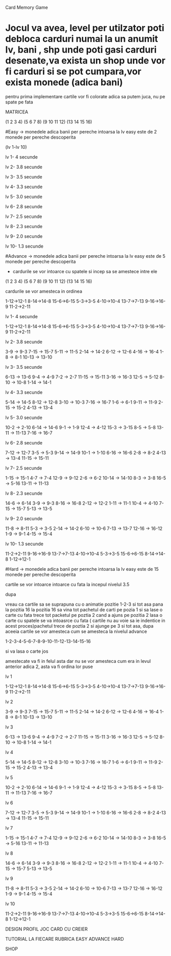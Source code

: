 Card Memory Game

# Jocul va avea, level per utilzator poti debloca carduri numai la un anumit lv, bani , shp unde poti gasi carduri desenate,va exista un shop unde vor fi carduri si se pot cumpara,vor exista monede (adica bani)


pentru prima implementare cartile vor fi colorate adica sa putem juca, nu pe spate pe fata

MATRICEA

(1 2 3 4)
(5 6 7 8)
(9 10 11 12)
(13 14 15 16)

#Easy -> monedele adica banii per pereche intoarsa la lv easy este de 2 monede per pereche descoperita

(lv 1-lv 10) 

lv 1- 4 secunde  

lv 2- 3.8 secunde  

lv 3- 3.5 secunde

lv 4- 3.3 secunde

lv 5- 3.0 secunde

lv 6- 2.8 secunde

lv 7- 2.5 secunde

lv 8- 2.3 secunde

lv 9- 2.0 secunde

lv 10- 1.3 secunde

#Advance -> monedele adica banii per pereche intoarsa la lv easy este de 5 monede per pereche descoperita

- cardurile se vor intoarce cu spatele si incep sa se amestece intre ele

(1 2 3 4)
(5 6 7 8)
(9 10 11 12)
(13 14 15 16)

cardurile se vor amesteca in ordinea

1-12->12-1
8-14->14-8
15-6->6-15
5-3->3-5
4-10->10-4
13-7->7-13
9-16->16-9
11-2->2-11

lv 1- 4 secunde

1-12->12-1
8-14->14-8
15-6->6-15
5-3->3-5
4-10->10-4
13-7->7-13
9-16->16-9
11-2->2-11  

lv 2- 3.8 secunde

3-9 → 9-3
7-15 → 15-7
5-11 → 11-5
2-14 → 14-2
6-12 → 12-6
4-16 → 16-4
1-8 → 8-1
10-13 → 13-10  

lv 3- 3.5 secunde

6-13 → 13-6
9-4 → 4-9
7-2 → 2-7
11-15 → 15-11
3-16 → 16-3
12-5 → 5-12
8-10 → 10-8
1-14 → 14-1

lv 4- 3.3 secunde

5-14 → 14-5
8-12 → 12-8
3-10 → 10-3
7-16 → 16-7
1-6 → 6-1
9-11 → 11-9
2-15 → 15-2
4-13 → 13-4

lv 5- 3.0 secunde

10-2 → 2-10
6-14 → 14-6
9-1 → 1-9
12-4 → 4-12
15-3 → 3-15
8-5 → 5-8
13-11 → 11-13
7-16 → 16-7

lv 6- 2.8 secunde

7-12 → 12-7
3-5 → 5-3
9-14 → 14-9
10-1 → 1-10
6-16 → 16-6
2-8 → 8-2
4-13 → 13-4
11-15 → 15-11

lv 7- 2.5 secunde

1-15 → 15-1
4-7 → 7-4
12-9 → 9-12
2-6 → 6-2
10-14 → 14-10
8-3 → 3-8
16-5 → 5-16
13-11 → 11-13

lv 8- 2.3 secunde

14-6 → 6-14
3-9 → 9-3
8-16 → 16-8
2-12 → 12-2
1-11 → 11-1
10-4 → 4-10
7-15 → 15-7
5-13 → 13-5

lv 9- 2.0 secunde

11-8 → 8-11
5-3 → 3-5
2-14 → 14-2
6-10 → 10-6
7-13 → 13-7
12-16 → 16-12
1-9 → 9-1
4-15 → 15-4

lv 10- 1.3 secunde

11-2->2-11 
9-16->16-9
13-7->7-13
4-10->10-4
5-3->3-5
15-6->6-15
8-14->14-8
1-12->12-1


#Hard -> monedele adica banii per pereche intoarsa la lv easy este de 15 monede per pereche descoperita 


cartile se vor intoarce intoarce cu fata la incepul nivelul 3.5

dupa

vreau ca cartile sa se suprapuna cu o animatie pozitie 1-2-3 si tot asa pana la pozitia 16 la pozitia 16 sa vina tot pachetul de carti pe pozia 1 si sa lase o carte cu fata trece tot packetul pe poztia 2 cand a ajuns pe pozitia 2 lasa o carte cu spatele se va intoasrce cu fata ( cartile nu au voie sa ie indentice in acest proces)pachetul trece de poztia 2 si ajunge pe 3 si tot asa, dupa aceeia cartile se vor amesteca cum se amesteca la nivelul advance


1-2-3-4-5-6-7-8-9-10-11-12-13-14-15-16

si va lasa o carte jos

amestecate va fi in felul asta dar nu se vor amesteca cum era in levul anterior adica 2, asta va fi ordina lor puse

lv 1

1-12->12-1
8-14->14-8
15-6->6-15
5-3->3-5
4-10->10-4
13-7->7-13
9-16->16-9
11-2->2-11  

lv 2

3-9 → 9-3
7-15 → 15-7
5-11 → 11-5
2-14 → 14-2
6-12 → 12-6
4-16 → 16-4
1-8 → 8-1
10-13 → 13-10  

lv 3

6-13 → 13-6
9-4 → 4-9
7-2 → 2-7
11-15 → 15-11
3-16 → 16-3
12-5 → 5-12
8-10 → 10-8
1-14 → 14-1

lv 4

5-14 → 14-5
8-12 → 12-8
3-10 → 10-3
7-16 → 16-7
1-6 → 6-1
9-11 → 11-9
2-15 → 15-2
4-13 → 13-4

lv 5

10-2 → 2-10
6-14 → 14-6
9-1 → 1-9
12-4 → 4-12
15-3 → 3-15
8-5 → 5-8
13-11 → 11-13
7-16 → 16-7

lv 6

7-12 → 12-7
3-5 → 5-3
9-14 → 14-9
10-1 → 1-10
6-16 → 16-6
2-8 → 8-2
4-13 → 13-4
11-15 → 15-11

lv 7

1-15 → 15-1
4-7 → 7-4
12-9 → 9-12
2-6 → 6-2
10-14 → 14-10
8-3 → 3-8
16-5 → 5-16
13-11 → 11-13

lv 8

14-6 → 6-14
3-9 → 9-3
8-16 → 16-8
2-12 → 12-2
1-11 → 11-1
10-4 → 4-10
7-15 → 15-7
5-13 → 13-5

lv 9

11-8 → 8-11
5-3 → 3-5
2-14 → 14-2
6-10 → 10-6
7-13 → 13-7
12-16 → 16-12
1-9 → 9-1
4-15 → 15-4

lv 10

11-2->2-11 
9-16->16-9
13-7->7-13
4-10->10-4
5-3->3-5
15-6->6-15
8-14->14-8
1-12->12-1


DESIGN PROFIL JOC CARD CU CREIER


TUTORIAL LA FIECARE RUBRICA EASY ADVANCE HARD



SHOP


